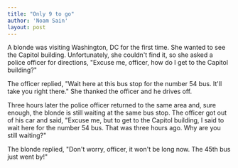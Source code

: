 ```yaml
---
title: "Only 9 to go"
author: 'Noam Sain'
layout: post
---
```


A blonde was visiting Washington, DC for the first time. She wanted to see the Capitol building. Unfortunately, she couldn't find it, so she asked a police officer for directions, "Excuse me, officer, how do I get to the Capitol building?"

The officer replied, "Wait here at this bus stop for the number 54 bus. It'll take you right there." She thanked the officer and he drives off.

Three hours later the police officer returned to the same area and, sure enough, the blonde is still waiting at the same bus stop. The officer got out of his car and said, "Excuse me, but to get to the Capitol building, I said to wait here for the number 54 bus. That was three hours ago. Why are you still waiting?"

The blonde replied, "Don't worry, officer, it won't be long now. The 45th bus just went by!"

